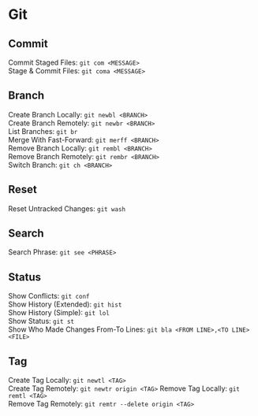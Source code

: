 # Git

## Commit

Commit Staged Files: `git com <MESSAGE>`\
Stage & Commit Files: `git coma <MESSAGE>`

## Branch

Create Branch Locally: `git newbl <BRANCH>`\
Create Branch Remotely: `git newbr <BRANCH>`\
List Branches: `git br`\
Merge With Fast-Forward: `git merff <BRANCH>`\
Remove Branch Locally: `git rembl <BRANCH>`\
Remove Branch Remotely: `git rembr <BRANCH>`\
Switch Branch: `git ch <BRANCH>`

## Reset

Reset Untracked Changes: `git wash`

## Search

Search Phrase: `git see <PHRASE>`

## Status

Show Conflicts: `git conf`\
Show History (Extended): `git hist`\
Show History (Simple): `git lol`\
Show Status: `git st`\
Show Who Made Changes From-To Lines: `git bla <FROM LINE>,<TO LINE> <FILE>`

## Tag

Create Tag Locally: `git newtl <TAG>`\
Create Tag Remotely: `git newtr origin <TAG>`
Remove Tag Locally: `git remtl <TAG>`\
Remove Tag Remotely: `git remtr --delete origin <TAG>`
